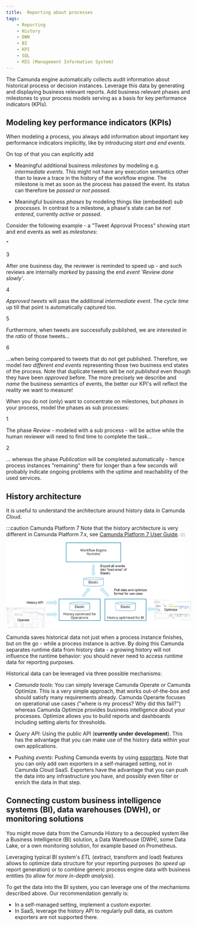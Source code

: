 ```yaml
---
title:  Reporting about processes
tags:
    - Reporting
    - History
    - DWH
    - BI
    - KPI
    - SQL
    - MIS (Management Information System)
---
```


The Camunda engine automatically collects audit information about historical process or decision instances. Leverage this data by generating and displaying business relevant reports. Add business relevant phases and milestones to your process models serving as a basis for key performance indicators (KPIs).


## Modeling key performance indicators (KPIs)

When modeling a process, you always add information about important key performance indicators implicitly, like by introducing *start and end events*.

On top of that you can explicitly add

- Meaningful additional business *milestones* by modeling e.g. *intermediate events*. This might not have any execution semantics other than to leave a trace in the history of the workflow engine. The milestone is met as soon as the process has passed the event. Its status can therefore be *passed* or *not passed*.

- Meaningful business *phases* by modeling things like (embedded) *sub processes*. In contrast to a milestone, a phase's state can be *not entered*, currently *active* or *passed*.




Consider the following example - a "Tweet Approval Process" showing start and end events as well as *milestones*:

<div bpmn="reporting-about-processes-assets/TwitterReportingMilestone.bpmn" callouts="end_event_review_done_slowly,intermediate_event_tweet_approved,end_event_tweet_published,end_event_tweet_unpublished" />"

<span className="callout">3</span>

After one business day, the reviewer is reminded to speed up - and such reviews are internally *marked* by passing the end *event 'Review done slowly'*.

<span className="callout">4</span>

*Approved tweets* will pass the additional *intermediate event*. The *cycle time* up till that point is automatically captured too.

<span className="callout">5</span>

Furthermore, when tweets are successfully published, we are interested in the *ratio* of those tweets...

<span className="callout">6</span>

...when being compared to tweets that do not get published. Therefore, we model *two different end events* representing those two business end states of the process. Note that duplicate tweets will be *not published* even though they have been *approved* before. The more precisely we describe and *name* the business semantics of events, the better our KPI's will reflect the reality we want to measure!


When you do not (only) want to concentrate on milestones, but *phases* in your process, model the phases as sub processes:

<div bpmn="reporting-about-processes-assets/TwitterReportingPhases.bpmn" callouts="sub_process_review,sub_process_publication" />


<span className="callout">1</span>

The phase *Review* - modeled with a sub process - will be active while the human reviewer will need to find time to complete the task...

<span className="callout">2</span>

... whereas the phase *Publication* will be completed automatically - hence process instances "remaining" there for longer than a few seconds will probably indicate ongoing problems with the uptime and reachability of the used services.




## History architecture

It is useful to understand the architecture around history data in Camunda Cloud. 

:::caution Camunda Platform 7
Note that the history architecture is very different in Camunda Platform 7.x, see [Camunda Platform 7 User Guide](https://docs.camunda.org/manual/latest/user-guide/process-engine/history/).
:::


![History architecture](reporting-about-processes-assets/history-architecture.png)

Camunda saves historical data not just when a process instance finishes, but on the go - while a process instance is active. By doing this Camunda separates runtime data from history data - a growing history will not influence the runtime behavior: you should never need to access runtime data for reporting purposes.

Historical data can be leveraged via three possible mechanisms:

- *Camunda tools*: You can simply leverage Camunda Operate or Camunda Optimize. This is a very simple approach, that works out-of-the-box and should satisfy many requirements already. Camunda Operarte focuses on operational use cases ("where is my process? Why did this fail?") whereas Camunda Optimize provides business intelligence about your processes. Optimize allows you to build reports and dashboards including setting alerts for thresholds.

- *Query API*: Using the public API (**currently under development**). This has the advantage that you can make use of the history data within your own applications. 

- Pushing *events*: Pushing Camunda events by using [exporters](/docs/components/zeebe/technical-concepts/architecture/#exporters). Note that you can only add own exporters in a self-managed setting, not in Camunda Cloud SaaS. Exporters have the advantage that you can push the data into any infrastructure you have, and possibly even filter or enrich the data in that step.



## Connecting custom business intelligence systems (BI), data warehouses (DWH), or monitoring solutions

You might move data from the Camunda History to a decoupled system like a Business Intelligence (BI) solution, a Data Warehouse (DWH), some Data Lake, or a own monitoring solution, for example based on Prometheus.

Leveraging typical BI system's *ETL* (extract, transform and load) features allows to optimize data structure for your reporting purposes (to *speed up* report generation) or to combine generic process engine data with business entities (to allow for *more in-depth analysis*).

To get the data into the BI system, you can leverage one of the mechanisms described above. Our recommendation genrally is:

- In a self-managed setting, implement a custom exporter.
- In SaaS, leverage the history API to regularly pull data, as custom exporters are not supported there.